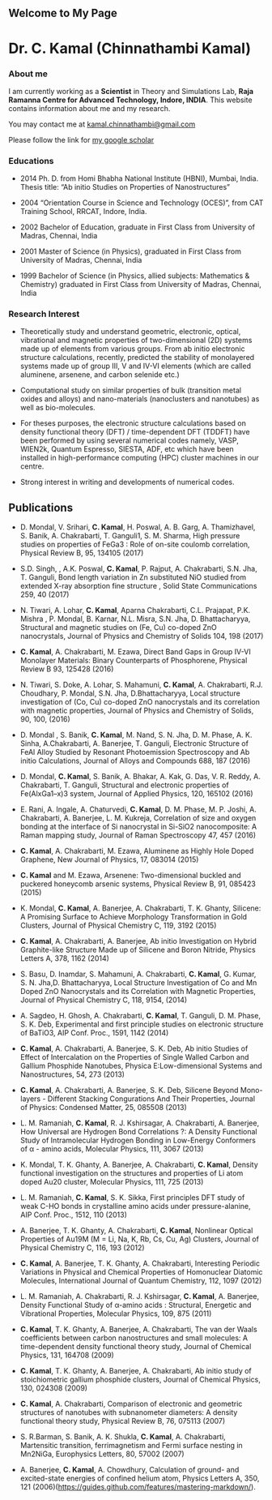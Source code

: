 ## Welcome to My Page

# Dr. C. Kamal (Chinnathambi Kamal)

### About me

I am currently working as a **Scientist** in Theory and Simulations Lab, **Raja Ramanna Centre for Advanced Technology, Indore, INDIA**. This website contains information about me and my research. 

You may contact me at kamal.chinnathambi@gmail.com

Please follow the link for [my google scholar](https://scholar.google.com/citations?user=kbfO8DsAAAAJ&hl=en)

### Educations

- 2014 Ph. D. from Homi Bhabha National Institute (HBNI), Mumbai, India. Thesis title: “Ab initio Studies on Properties of Nanostructures”

- 2004 “Orientation Course in Science and Technology (OCES)”, from CAT Training School, RRCAT, Indore, India.

- 2002  Bachelor of Education, graduate in First Class from University of Madras, Chennai, India

- 2001 Master of Science (in Physics), graduated in First Class from University of Madras, Chennai, India

- 1999 Bachelor of Science (in Physics, allied subjects: Mathematics & Chemistry) graduated in First Class from University of Madras, Chennai, India

### Research Interest 
- Theoretically study and understand geometric, electronic, optical, vibrational and magnetic properties of two-dimensional (2D) systems made up of elements from various groups. From  ab initio electronic structure calculations, recently, predicted the stability of monolayered systems made up of group III, V and IV-VI elements (which are called aluminene, arsenene, and carbon selenide etc.)

- Computational study on similar properties of  bulk (transition metal oxides and alloys) and nano-materials (nanoclusters and  nanotubes) as well as bio-molecules.

- For theses purposes, the electronic structure calculations based on density functional theory (DFT) / time-dependent DFT (TDDFT) have been performed by using several numerical codes namely, VASP, WIEN2k, Quantum Espresso, SIESTA, ADF, etc which have been installed in high-performance computing (HPC) cluster machines in our centre. 		

- Strong interest in writing and developments of numerical codes.

## Publications

- D. Mondal, V. Srihari, **C. Kamal**, H. Poswal, A. B. Garg, A. Thamizhavel, S. Banik, A. Chakrabarti, T. Ganguli1, S. M. Sharma, High pressure studies on properties of FeGa3 : Role of on-site coulomb correlation, Physical Review B, 95, 134105 (2017) 

- S.D. Singh, , A.K. Poswal, **C. Kamal**, P. Rajput, A. Chakrabarti, S.N. Jha, T. Ganguli, Bond length variation in Zn substituted NiO studied from extended X-ray absorption fine structure , Solid State Communications 259, 40 (2017)

- N. Tiwari, A. Lohar, **C. Kamal**, Aparna Chakrabarti, C.L. Prajapat, P.K. Mishra , P. Mondal, B. Karnar, N.L. Misra, S.N. Jha, D. Bhattacharyya, Structural and magnetic studies on (Fe, Cu) co-doped ZnO nanocrystals, Journal of Physics and Chemistry of Solids 104,  198 (2017)

- **C. Kamal**, A. Chakrabarti, M. Ezawa, Direct Band Gaps in Group IV-VI Monolayer Materials: Binary Counterparts of Phosphorene, Physical Review B 93, 125428 (2016)

- N. Tiwari, S. Doke, A. Lohar, S. Mahamuni, **C. Kamal**, A. Chakrabarti, R.J. Choudhary, P. Mondal, S.N. Jha, D.Bhattacharyya, Local structure investigation of  (Co, Cu) co-doped ZnO nanocrystals and its correlation with magnetic properties, Journal of Physics and Chemistry of Solids, 90, 100, (2016)

- D. Mondal , S. Banik, **C. Kamal**, M. Nand, S. N. Jha, D. M. Phase, A. K. Sinha, A.Chakrabarti, A. Banerjee, T. Ganguli, Electronic Structure of FeAl Alloy Studied by Resonant Photoemission Spectroscopy and Ab initio Calculations, Journal of Alloys and Compounds 688, 187 (2016)

- D. Mondal, **C. Kamal**, S. Banik, A. Bhakar, A. Kak, G. Das, V. R. Reddy, A. Chakrabarti, T. Ganguli, Structural and electronic properties of Fe(AlxGa1–x)3 system, Journal of Applied Physics, 120, 165102 (2016)

- E. Rani, A. Ingale, A. Chaturvedi, **C. Kamal**, D. M. Phase, M. P. Joshi, A. Chakrabarti,  	A. Banerjee, L. M. Kukreja, Correlation of size and oxygen bonding at the interface of Si nanocrystal in Si-SiO2 nanocomposite: A Raman mapping study, Journal of Raman Spectroscopy 47, 457 (2016)

- **C. Kamal**, A. Chakrabarti, M. Ezawa, Aluminene as Highly Hole Doped 	Graphene, New Journal of Physics, 17, 083014 (2015)

- **C. Kamal** and M.  Ezawa, Arsenene: Two-dimensional buckled and puckered 	honeycomb arsenic systems, Physical Review B, 91, 085423 (2015)

- K. Mondal, **C. Kamal**, A. Banerjee, A. Chakrabarti, T. K. Ghanty, Silicene: A Promising Surface to Achieve Morphology Transformation in Gold Clusters, Journal of Physical Chemistry C, 119, 3192 (2015)

- **C. Kamal**, A. Chakrabarti, A. Banerjee, Ab initio Investigation on Hybrid Graphite-like Structure Made up of Silicene and Boron Nitride, Physics Letters A, 378, 1162 (2014)

- S. Basu, D. Inamdar, S. Mahamuni, A. Chakrabarti, **C. Kamal**, G. Kumar, S. N. Jha,D. Bhattacharyya, Local Structure Investigation of Co and Mn Doped ZnO Nanocrystals and its Correlation with Magnetic Properties, Journal of Physical Chemistry C, 118, 9154, (2014)

- A. Sagdeo, H. Ghosh, A. Chakrabarti, **C. Kamal**, T. Ganguli, D. M. Phase, S. K. Deb, Experimental and first principle studies on electronic structure of BaTiO3, AIP Conf. Proc., 1591, 1142 (2014)


- **C. Kamal**, A. Chakrabarti, A. Banerjee, S. K. Deb, Ab initio Studies of Effect of Intercalation on the Properties of Single Walled Carbon and Gallium Phosphide Nanotubes, Physica E:Low-dimensional Systems and Nanostructures, 54, 273 (2013)

- **C. Kamal**, A. Chakrabarti, A. Banerjee, S. K. Deb, Silicene Beyond Mono-layers - Different Stacking Congurations And Their Properties, Journal of Physics: Condensed Matter, 25, 085508 (2013)

- L. M. Ramaniah, **C. Kamal**, R. J. Kshirsagar, A. Chakrabarti, A. Banerjee, How Universal are Hydrogen Bond Correlations ?: A Density Functional Study of Intramolecular Hydrogen Bonding in Low-Energy Conformers of α - amino acids, Molecular Physics, 111, 3067 (2013)

- K. Mondal, T. K. Ghanty, A. Banerjee, A. Chakrabarti, **C. Kamal**, Density functional investigation on the structures and properties of Li atom doped Au20 cluster, Molecular Physics, 111, 725 (2013)

- L. M. Ramaniah, **C. Kamal**, S. K. Sikka, First principles DFT study of weak C-HO bonds in crystalline amino acids under pressure-alanine, AIP Conf. Proc., 1512, 110 (2013)

- A. Banerjee, T. K. Ghanty, A. Chakrabarti, **C. Kamal**, Nonlinear Optical Properties of Au19M (M = Li, Na, K, Rb, Cs, Cu, Ag) Clusters, Journal of Physical Chemistry C, 116, 193 (2012)

- **C. Kamal**, A. Banerjee, T. K. Ghanty, A. Chakrabarti, Interesting Periodic Variations in Physical and Chemical Properties of Homonuclear Diatomic Molecules, International Journal of Quantum Chemistry, 112, 1097 (2012)

- L. M. Ramaniah, A. Chakrabarti, R. J. Kshirsagar, **C. Kamal**, A. Banerjee, Density Functional Study of α-amino acids : Structural, Energetic and Vibrational Properties, Molecular Physics, 109, 875 (2011)

- **C. Kamal**, T. K. Ghanty, A. Banerjee, A. Chakrabarti, The van der Waals coefficients between carbon nanostructures and small molecules: A time-dependent density functional theory study, Journal of Chemical Physics, 131, 164708 (2009)

- **C. Kamal**, T. K. Ghanty, A. Banerjee, A. Chakrabarti, Ab initio study of stoichiometric gallium phosphide clusters, Journal of Chemical Physics, 130, 024308 (2009)

- **C. Kamal**, A. Chakrabarti, Comparison of electronic and geometric structures of nanotubes with subnanometer diameters: A density functional theory study, Physical Review B, 76, 075113 (2007)

- S. R.Barman, S. Banik, A. K. Shukla, **C. Kamal**, A. Chakrabarti, Martensitic transition, ferrimagnetism and Fermi surface nesting in Mn2NiGa, Europhysics Letters, 80, 57002 (2007)

- A. Banerjee, **C. Kamal**, A. Chowdhury, Calculation of ground- and excited-state energies of confined helium atom, Physics Letters A, 350, 121 (2006)(https://guides.github.com/features/mastering-markdown/).
